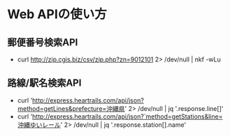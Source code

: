 # Web APIの使い方

## 郵便番号検索API

- curl http://zip.cgis.biz/csv/zip.php?zn=9012101 2> /dev/null | nkf -wLu

## 路線/駅名検索API

- curl 'http://express.heartrails.com/api/json?method=getLines&prefecture=沖縄県' 2> /dev/null | jq '.response.line[]'
- curl 'http://express.heartrails.com/api/json?`method=getStations&line=沖縄ゆいレール' 2> /dev/null | jq '.response.station[].name'
